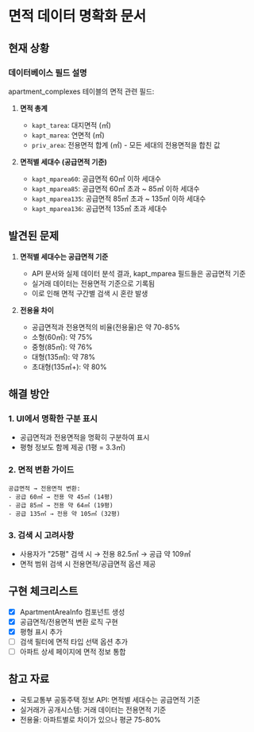 # 면적 데이터 명확화 문서

## 현재 상황

### 데이터베이스 필드 설명

apartment_complexes 테이블의 면적 관련 필드:

1. **면적 총계**
   - `kapt_tarea`: 대지면적 (㎡)
   - `kapt_marea`: 연면적 (㎡)
   - `priv_area`: 전용면적 합계 (㎡) - 모든 세대의 전용면적을 합친 값

2. **면적별 세대수 (공급면적 기준)**
   - `kapt_mparea60`: 공급면적 60㎡ 이하 세대수
   - `kapt_mparea85`: 공급면적 60㎡ 초과 ~ 85㎡ 이하 세대수
   - `kapt_mparea135`: 공급면적 85㎡ 초과 ~ 135㎡ 이하 세대수
   - `kapt_mparea136`: 공급면적 135㎡ 초과 세대수

## 발견된 문제

1. **면적별 세대수는 공급면적 기준**
   - API 문서와 실제 데이터 분석 결과, kapt_mparea 필드들은 공급면적 기준
   - 실거래 데이터는 전용면적 기준으로 기록됨
   - 이로 인해 면적 구간별 검색 시 혼란 발생

2. **전용율 차이**
   - 공급면적과 전용면적의 비율(전용율)은 약 70-85%
   - 소형(60㎡): 약 75%
   - 중형(85㎡): 약 76%
   - 대형(135㎡): 약 78%
   - 초대형(135㎡+): 약 80%

## 해결 방안

### 1. UI에서 명확한 구분 표시
- 공급면적과 전용면적을 명확히 구분하여 표시
- 평형 정보도 함께 제공 (1평 = 3.3㎡)

### 2. 면적 변환 가이드
```
공급면적 → 전용면적 변환:
- 공급 60㎡ → 전용 약 45㎡ (14평)
- 공급 85㎡ → 전용 약 64㎡ (19평)
- 공급 135㎡ → 전용 약 105㎡ (32평)
```

### 3. 검색 시 고려사항
- 사용자가 "25평" 검색 시 → 전용 82.5㎡ → 공급 약 109㎡
- 면적 범위 검색 시 전용면적/공급면적 옵션 제공

## 구현 체크리스트

- [x] ApartmentAreaInfo 컴포넌트 생성
- [x] 공급면적/전용면적 변환 로직 구현
- [x] 평형 표시 추가
- [ ] 검색 필터에 면적 타입 선택 옵션 추가
- [ ] 아파트 상세 페이지에 면적 정보 통합

## 참고 자료

- 국토교통부 공동주택 정보 API: 면적별 세대수는 공급면적 기준
- 실거래가 공개시스템: 거래 데이터는 전용면적 기준
- 전용율: 아파트별로 차이가 있으나 평균 75-80%